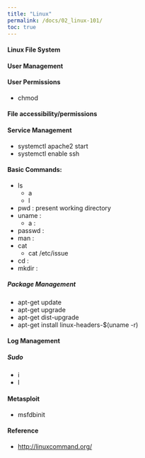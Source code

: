 ```yaml
---
title: "Linux"
permalink: /docs/02_linux-101/
toc: true
---
```

#### Linux File System
#### User Management
#### User Permissions
- chmod
#### File accessibility/permissions
#### Service Management
  - systemctl apache2 start
  - systemctl enable ssh
#### Basic Commands:
- ls
  - a
  - l
- pwd : present working directory
- uname :
  - a :
- passwd :
- man :
- cat
  - cat /etc/issue
- cd :
- mkdir :


##### Package Management
- apt-get update
- apt-get upgrade
- apt-get dist-upgrade
- apt-get install linux-headers-$(uname -r)


#### Log Management

##### Sudo
- i
- l

#### Metasploit
- msfdbinit
#### Reference
- http://linuxcommand.org/
